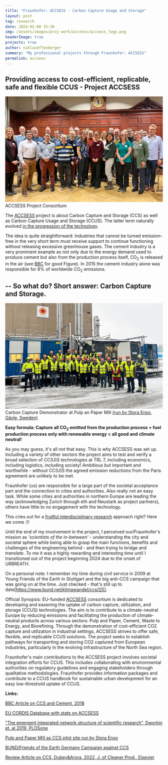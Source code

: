 ```yaml
---
title: "Fraunhofer: ACCSESS - Carbon Capture Usage and Storage"
layout: post
tag: research
date: 2024-02-08 15:38
img: /assets/images/proj-work/accsess/accsess_logo.png
headerImage: true
projects: true
author: niklaseffenberger
summary: "My professional projects through Fraunhofer: ACCSESS"
permalink: accsess
---
```


## Providing access to cost-efficient, replicable, safe and flexible CCUS - Project ACCSESS

![ACCSESS Consortium](/assets/images/proj-work/accsess/accsess_consortium.jpg) ACCSESS Project Consortium


The [ACCSESS][1] project is about Carbon Capture and Storage (CCS) as well as Carbon Capture Usage and Storage (CCUS). The latter term naturally evolved [in the progression of the technology][6].

The idea is quite straightforward: Industries that cannot be turned emission-free in the very short term  must receive support to continue functioning without releasing excessive greenhouse gases. The cement industry is a very prominent example as not only due to the energy demand used to produce cement but also from the production process itself, CO<sub>2</sub> is released in the air (see [BBC][0] for good Figure). In 2015 the cement industry alone was responsible for 8% of worldwide CO<sub>2</sub> emissions.

--
**So what do? Short answer: Carbon Capture and Storage.**
--

![Demonstrator Pulp and Paper Mill Gävle](/assets/images/proj-work/accsess/demonstrator_gavle.jpg) Carbon Capture Demonstrator at Pulp an Paper Mill [(run by Stora Enso, Gävle, Sweden)][4]



**Easy formula: Capture all CO<sub>2</sub> emitted from the production process + fuel production process only with renewable energy = all good and climate neutral!**

As you may guess, it's all not that easy. This is why ACCSESS was set up. Including a variety of other sectors the project aims to test and verify a broad selection of CC(U)S technologies at TRL 7, including economics, including logistics, including society! Ambitious but important and worthwhile - without CC(U)S the agreed emission reductions from the Paris agreement are unlikely to be met.

Fraunhofer (us) are responsible for a large part of the societal acceptance part and the connection to cities and authorities. Also really not an easy task. While some cities and authorities in northern Europe are leading the way (acknowledging Zurich through eth and Neustark as project partners), others have little to no engagement with the technology.

This cries out for a [fruitful interdisciplinary research][3] approach right? Here we come :)!

Until the end of my involvement in the project, I perceived our/Fraunhofer's mission as *'scientists of the in-between'* - understanding the city and societal sphere while being able to grasp the main functions, benefits and challenges of the engineering behind -  and then trying to bridge and *translate*. To me it was a highly rewarding and interesting time until I transitioned out of the project beginning 2024 due to the onset of URBREATH.

On a personal note: I remember my time during civil service in 2009 at Young Friends of the Earth in Stuttgart and the big anti-CCS campaign that was going on at the time. Just checked - that's still up to date[https://www.bund.net/klimawandel/ccs/][5].

<div class="breaker"></div>

Official Synopsis: EU-funded [ACCSESS][1] consortium is dedicated to developing and easening the uptake of carbon capture, utilization, and storage (CCUS) technologies. The aim is to contribute to a climate-neutral Europe by reducing emissions and facilitating the production of climate-neutral products across various sectors: Pulp and Paper, Cement, Waste to Energy, and Biorefining. Through the demonstration of cost-efficient CO2 capture and utilization in industrial settings, ACCSESS strives to offer safe, flexible, and replicable CCUS solutions. The project seeks to establish pathways for transporting and storing CO2 captured from European industries, particularly in the evolving infrastructure of the North Sea region.

Fraunhofer's main contributions to the ACCSESS project involves societal integration efforts for CCUS. This includes collaborating with environmental authorities on regulatory guidelines and engaging stakeholders through qualitative methodologies. Fraunhofer provides information packages and contribute to a CCUS handbook for sustainable urban development for an easy low-threshold uptake of CCUS.

<div class="breaker"></div>

[0]: https://www.bbc.com/news/science-environment-46455844
[1]: https://cordis.europa.eu/project/id/101022487
[3]: https://journals.plos.org/plosone/article?id=10.1371/journal.pone.0216146
[4]: https://www.storaenso.com/en/about-stora-enso/stora-enso-locations/skutskar-mill
[5]: https://www.bund.net/klimawandel/ccs/
[6]: https://doi.org/10.1016/j.jclepro.2022.133932

**Links:**

[BBC Article on CCS and Cement, 2018](https://www.bbc.com/news/science-environment-46455844)

[EU CORDIS Database with stats on ACCSESS](https://cordis.europa.eu/project/id/101022487)

["The emergent integrated network structure of scientific research", Dworkin et. al 2019, PLOSone](https://journals.plos.org/plosone/article?id=10.1371/journal.pone.0216146)

[Pulp and Paper Mill as CCS pilot site run by Stora Enso](https://www.storaenso.com/en/about-stora-enso/stora-enso-locations/skutskar-mill)

[BUND/Friends of the Earth Germany Campaign against CCS](https://www.bund.net/klimawandel/ccs/)

[Review Article on CCS, Dubey&Arora, 2022, J. of Cleaner Prod., Elsevier](https://doi.org/10.1016/j.jclepro.2022.133932)
